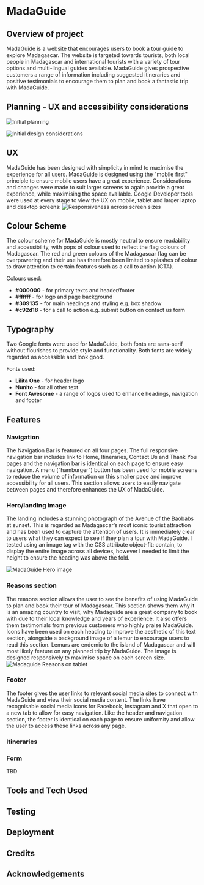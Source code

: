 # MadaGuide

## Overview of project ##
MadaGuide is a website that encourages users to book a tour guide to explore Madagascar. The website is targeted towards tourists, both local people in Madagascar and international tourists with a variety of tour options and multi-lingual guides available. MadaGuide gives prospective customers a range of information including suggested itineraries and positive testimonials to encourage them to plan and book a fantastic trip with MadaGuide.

## Planning - UX and accessibility considerations ##
![Initial planning](documentation/initial-planning.jpeg)

![Initial design considerations](documentation/initial-design-considerations.jpeg)

## UX ##

MadaGuide has been designed with simplicity in mind to maximise the experience for all users.
MadaGuide is designed using the "mobile first" principle to ensure mobile users have a great experience. Considerations and changes were made to suit larger screens to again provide a great experience, while maximising the space available. Google Developer tools were used at every stage to view the UX on mobile, tablet and larger laptop and desktop screens:
![Responsiveness across screen sizes](documentation/madaguide-responsiveness.png)


## Colour Scheme ##

The colour scheme for MadaGuide is mostly neutral to ensure readability and accessibility, with pops of colour used to reflect the flag colours of Madagascar. The red and green colours of the Madagascar flag can be overpowering and their use has therefore been limited to splashes of colour to draw attention to certain features such as a call to action (CTA).

Colours used:

- **#000000** - for primary texts and header/footer
- **#ffffff** - for logo and page background 
- **#309135** - for main headings and styling e.g. box shadow
- **#c92d18** - for a call to action e.g. submit button on contact us form 

## Typography ##

Two Google fonts were used for MadaGuide, both fonts are sans-serif without flourishes to provide style and functionality. Both fonts are widely regarded as accessible and look good.

Fonts used:

- **Lilita One** - for header logo
- **Nunito** - for all other text
- **Font Awesome** - a range of logos used to enhance headings, navigation and footer

## Features ##

### Navigation ###

The Navigation Bar is featured on all four pages. The full responsive navigation bar includes link to Home, Itineraries, Contact Us and Thank You pages and the navigation bar is identical on each page to ensure easy navigation. A menu (“hamburger”) button has been used for mobile screens to reduce the volume of information on this smaller pace and improve accessibility for all users.
This section allows users to easily navigate between pages and therefore enhances the UX of MadaGuide.


### Hero/landing image ###

The landing includes a stunning photograph of the Avenue of the Baobabs at sunset. This is regarded as Madagascar’s most iconic tourist attraction and has been used to capture the attention of users. It is immediately clear to users what they can expect to see if they plan a tour with MadaGuide.
I tested using an image tag with the CSS attribute object-fit: contain, to display the entire image across all devices, however I needed to limit the height to ensure the heading was above the fold. 

![MadaGuide Hero image](assets/css/images/avenuebaobabs-unsplash.jpg)

### Reasons section ###

The reasons section allows the user to see the benefits of using MadaGuide to plan and book their tour of Madagascar. This section shows them why it is an amazing country to visit, why Madaguide are a great company to book with due to their local knowledge and years of experience. It also offers them testimonials from previous customers who highly praise MadaGuide. 
Icons have been used on each heading to improve the aesthetic of this text section, alongside a background image of a lemur to encourage users to read this section. Lemurs are endemic to the island of Madagascar and will most likely feature on any planned trip by MadaGuide. The image is designed responsively to maximise space on each screen size. 
![Madaguide Reasons on tablet](documentation/madaguide-reasons.png)

### Footer ###

The footer gives the user links to relevant social media sites to connect with MadaGuide and view their social media content. The links have recognisable social media icons for Facebook, Instagram and X that open to a new tab to allow for easy navigation. 
Like the header and navigation section, the footer is identical on each page to ensure uniformity and allow the user to access these links across any page.

### Itineraries ###

### Form ###

TBD

## Tools and Tech Used ##

## Testing ##

## Deployment ##

## Credits ##

## Acknowledgements ##  
